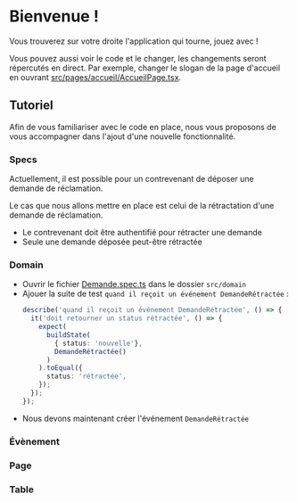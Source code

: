 # Bienvenue !

Vous trouverez sur votre droite l'application qui tourne, jouez avec !

Vous pouvez aussi voir le code et le changer, les changements seront répercutés en direct. Par exemple, changer le slogan de la page d'accueil en ouvrant [src/pages/accueil/AccueilPage.tsx](./src/pages/accueil/AccueilPage.tsx).

## Tutoriel

Afin de vous familiariser avec le code en place, nous vous proposons de vous accompagner dans l'ajout d'une nouvelle fonctionnalité.

### Specs

Actuellement, il est possible pour un contrevenant de déposer une demande de réclamation.

Le cas que nous allons mettre en place est celui de la rétractation d'une demande de réclamation.

- Le contrevenant doit être authentifié pour rétracter une demande
- Seule une demande déposée peut-être rétractée

### Domain

- Ouvrir le fichier [Demande.spec.ts](./src/domain/demande/Demande.spec.ts) dans le dossier `src/domain`
- Ajouer la suite de test `quand il reçoit un événement DemandeRétractée` :
  ```typescript
  describe('quand il reçoit un événement DemandeRétractée', () => {
    it('doit retourner un status rétractée', () => {
      expect(
        buildState(
          { status: 'nouvelle'},
          DemandeRétractée()
        )
      ).toEqual({
        status: 'rétractée',
      });
    });
  });
  ```
- Nous devons maintenant créer l'événement `DemandeRétractée`

### Évènement

### Page

### Table
